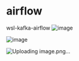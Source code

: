 # airflow
wsl-kafka-airflow
![image](https://github.com/user-attachments/assets/7dad5a74-f290-4c3a-80ff-f1abaf7f5d88)

![image](https://github.com/user-attachments/assets/17a69015-44e6-400f-b355-c9e1a453e424)


![Uploading image.png…]()
